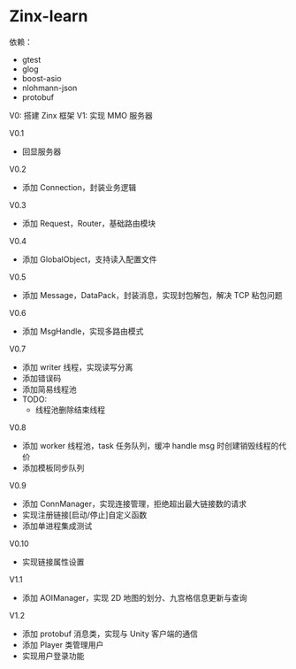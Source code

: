# Zinx-learn

依赖：
- gtest
- glog
- boost-asio
- nlohmann-json
- protobuf

V0: 搭建 Zinx 框架
V1: 实现 MMO 服务器

V0.1
- 回显服务器

V0.2
- 添加 Connection，封装业务逻辑

V0.3
- 添加 Request，Router，基础路由模块

V0.4
- 添加 GlobalObject，支持读入配置文件

V0.5
- 添加 Message，DataPack，封装消息，实现封包解包，解决 TCP 粘包问题

V0.6
- 添加 MsgHandle，实现多路由模式

V0.7
- 添加 writer 线程，实现读写分离
- 添加错误码
- 添加简易线程池
- TODO:
  - 线程池删除结束线程

V0.8
- 添加 worker 线程池，task 任务队列，缓冲 handle msg 时创建销毁线程的代价
- 添加模板同步队列

V0.9
- 添加 ConnManager，实现连接管理，拒绝超出最大链接数的请求
- 实现注册链接[启动/停止]自定义函数
- 添加单进程集成测试

V0.10
- 实现链接属性设置

V1.1
- 添加 AOIManager，实现 2D 地图的划分、九宫格信息更新与查询

V1.2
- 添加 protobuf 消息类，实现与 Unity 客户端的通信
- 添加 Player 类管理用户
- 实现用户登录功能